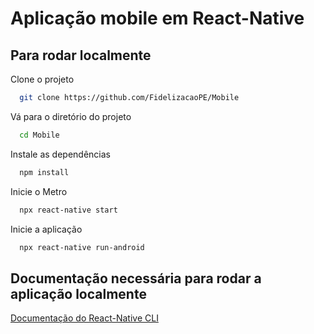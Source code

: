 # Aplicação mobile em React-Native

## Para rodar localmente

Clone o projeto

```bash
  git clone https://github.com/FidelizacaoPE/Mobile
```

Vá para o diretório do projeto

```bash
  cd Mobile
```

Instale as dependências

```bash
  npm install
```

Inicie o Metro

```bash
  npx react-native start
```

Inicie a aplicação

```bash
  npx react-native run-android
```

## Documentação necessária para rodar a aplicação localmente

[Documentação do React-Native CLI](https://reactnative.dev/docs/environment-setup)
